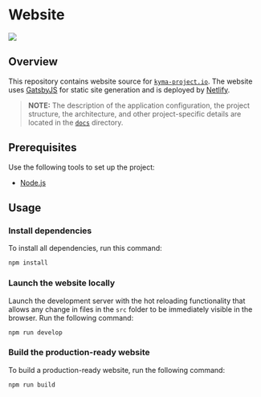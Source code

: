 # Website

<a href="https://www.netlify.com" target="_blank">
  <img src="https://www.netlify.com/img/global/badges/netlify-color-bg.svg"/>
</a>

## Overview

This repository contains website source for [`kyma-project.io`](https://kyma-project.io). The website uses [GatsbyJS](https://www.gatsbyjs.org/) for static site generation and is deployed by [Netlify](https://www.netlify.com).

> **NOTE:** The description of the application configuration, the project structure, the architecture, and other project-specific details are located in the [`docs`](./docs/README.md) directory.

## Prerequisites

Use the following tools to set up the project:

- [Node.js](https://nodejs.org/en/)

## Usage

### Install dependencies

To install all dependencies, run this command:

```
npm install
```

### Launch the website locally

Launch the development server with the hot reloading functionality that allows any change in files in the `src` folder to be immediately visible in the browser. Run the following command:

```
npm run develop
```

### Build the production-ready website

To build a production-ready website, run the following command:

```
npm run build
```
